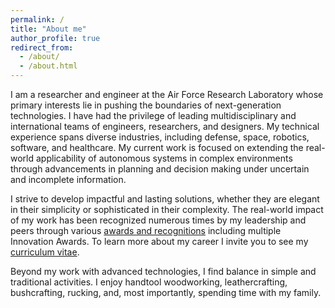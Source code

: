 ```yaml
---
permalink: /
title: "About me"
author_profile: true
redirect_from: 
  - /about/
  - /about.html
---
```


<!-- About Me
====== -->

I am a researcher and engineer at the Air Force Research Laboratory whose primary interests lie in pushing the boundaries of next-generation technologies.  I have had the privilege of leading multidisciplinary and international teams of engineers, researchers, and designers. My technical experience spans diverse industries, including defense, space, robotics, software, and healthcare. My current work is focused on extending the real-world applicability of autonomous systems in complex environments through advancements in planning and decision making under uncertain and incomplete information. 

I strive to develop impactful and lasting solutions, whether they are elegant in their simplicity or sophisticated in their complexity. The real-world impact of my work has been recognized numerous times by my leadership and peers through various [awards and recognitions](/awards) including multiple Innovation Awards. To learn more about my career I invite you to see my [curriculum vitae](/files/cv.pdf).

Beyond my work with advanced technologies, I find balance in simple and traditional activities. I enjoy handtool woodworking, leathercrafting, bushcrafting, rucking, and, most importantly, spending time with my family.
